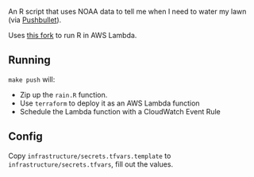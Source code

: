 An R script that uses NOAA data to tell me when I need to water my lawn (via [Pushbullet](https://www.pushbullet.com/)).

Uses [this fork](https://github.com/NathanDeMaria/aws-lambda-r-runtime?organization=NathanDeMaria&organization=NathanDeMaria#aws-lambda-r-runtime-fork) to run R in AWS Lambda.

## Running

`make push` will:

- Zip up the `rain.R` function.
- Use `terraform` to deploy it as an AWS Lambda function
- Schedule the Lambda function with a CloudWatch Event Rule

## Config

Copy `infrastructure/secrets.tfvars.template` to `infrastructure/secrets.tfvars`, fill out the values.
